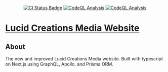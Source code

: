 <p align="center">
  <a href="https://github.com/LucidCreationsMedia/LucidCreationsWebsite/actions/workflows/main.yml"><img alt="CI Status Badge" src="https://github.com/LucidCreationsMedia/LucidCreationsWebsite/actions/workflows/main.yml/badge.svg?branch=main" /></a>
  <a href="https://github.com/LucidCreationsMedia/LucidCreationsWebsite/actions/workflows/codeql-analysis.yml"><img alt="CodeQL Analysis" src="https://github.com/LucidCreationsMedia/LucidCreationsWebsite/actions/workflows/codeql-analysis.yml/badge.svg?branch=main" /></a>
  <a href="https://github.com/LucidCreationsMedia/LucidCreationsWebsite/actions/workflows/njsscan-analysis.yml"><img alt="CodeQL Analysis" src="https://github.com/LucidCreationsMedia/LucidCreationsWebsite/actions/workflows/njsscan-analysis.yml/badge.svg?branch=main" /></a>
</p>

# [Lucid Creations Media Website](https://lucidcreations.media/)

## About

The new and improved Lucid Creations Media website. Built with typescript on Next.js using GraphQL, Apollo, and Prisma ORM.

